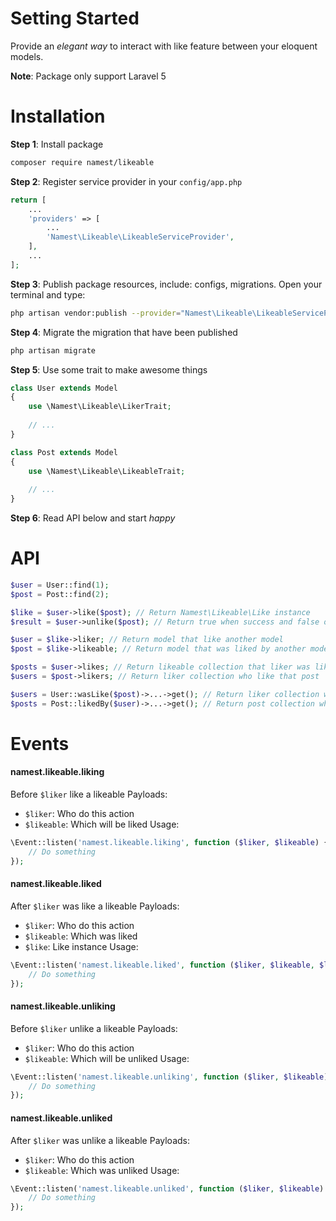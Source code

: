 # Setting Started

Provide an _elegant way_ to interact with like feature between your eloquent models.

**Note**: Package only support Laravel 5

# Installation

**Step 1**: Install package
```bash
composer require namest/likeable
```

**Step 2**: Register service provider in your `config/app.php`
```php
return [
    ...
    'providers' => [
        ...
        'Namest\Likeable\LikeableServiceProvider',
    ],
    ...
];
```

**Step 3**: Publish package resources, include: configs, migrations. Open your terminal and type:
```bash
php artisan vendor:publish --provider="Namest\Likeable\LikeableServiceProvider"
```

**Step 4**: Migrate the migration that have been published
```bash
php artisan migrate
```

**Step 5**: Use some trait to make awesome things
```php
class User extends Model
{
    use \Namest\Likeable\LikerTrait;
    
    // ...
}

class Post extends Model
{
    use \Namest\Likeable\LikeableTrait;
    
    // ...
}
```

**Step 6**: Read API below and start _happy_

# API

```php
$user = User::find(1);
$post = Post::find(2);

$like = $user->like($post); // Return Namest\Likeable\Like instance
$result = $user->unlike($post); // Return true when success and false on otherwise
```

```php
$user = $like->liker; // Return model that like another model
$post = $like->likeable; // Return model that was liked by another model
```

```php
$posts = $user->likes; // Return likeable collection that liker was liked
$users = $post->likers; // Return liker collection who like that post
```

```php
$users = User::wasLike($post)->...->get(); // Return liker collection who like that post
$posts = Post::likedBy($user)->...->get(); // Return post collection which was liked by the user 
```

# Events

#### namest.likeable.liking

Before `$liker` like a likeable
Payloads:
- `$liker`: Who do this action
- `$likeable`: Which will be liked
Usage:
```php
\Event::listen('namest.likeable.liking', function ($liker, $likeable) {
    // Do something
});
```

#### namest.likeable.liked

After `$liker` was like a likeable
Payloads:
- `$liker`: Who do this action
- `$likeable`: Which was liked
- `$like`: Like instance
Usage:
```php
\Event::listen('namest.likeable.liked', function ($liker, $likeable, $like) {
    // Do something
});
```

#### namest.likeable.unliking

Before `$liker` unlike a likeable
Payloads:
- `$liker`: Who do this action
- `$likeable`: Which will be unliked
Usage:
```php
\Event::listen('namest.likeable.unliking', function ($liker, $likeable) {
    // Do something
});
```

#### namest.likeable.unliked

After `$liker` was unlike a likeable
Payloads:
- `$liker`: Who do this action
- `$likeable`: Which was unliked
Usage:
```php
\Event::listen('namest.likeable.unliked', function ($liker, $likeable) {
    // Do something
});
```